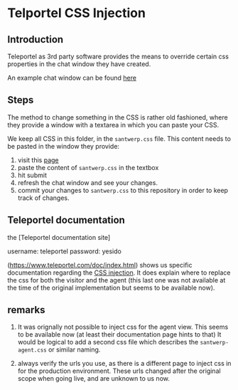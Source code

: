 # Telportel CSS Injection

## Introduction

Teleportel as 3rd party software provides the means to override certain css properties in the chat window they have created.

An example chat window can be found [here](https://talk.attendedbyhumans.com/tbv1/call_chat_design.php?agent=santwerp)


## Steps

The method to change something in the CSS is rather old fashioned, where they provide a window with a textarea in which you can paste your CSS.

We keep all CSS in this folder, in the `santwerp.css` file. This content needs to be pasted in the window they provide:

1. visit this [page](https://talk.attendedbyhumans.com/tbv1/custom/?agent=santwerp)
1. paste the content of `santwerp.css` in the textbox
1. hit submit
1. refresh the chat window and see your changes.
1. commit your changes to `santwerp.css` to this repository in order to keep track of changes.

## Teleportel documentation

the [Teleportel documentation site]

username: teleportel
password: yesido

(https://www.teleportel.com/doc/index.html) shows us specific documentation regarding the [CSS injection](https://www.teleportel.com/doc/injectcss.html). It does explain where to replace the css for both the visitor and the agent (this last one was not available at the time of the original implementation but seems to be available now).

## remarks

1. It was orignally not possible to inject css for the agent view. This seems to be available now (at least their documentation page hints to that) It would be logical to add a second css file which describes the `santwerp-agent.css` or similar naming.

1. always verify the urls you use, as there is a different page to inject css in for the production environment. These urls changed after the original scope when going live, and are unknown to us now.